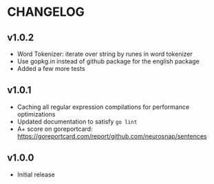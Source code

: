 CHANGELOG
=========

## v1.0.2

* Word Tokenizer: iterate over string by runes in word tokenizer
* Use gopkg.in instead of github package for the english package
* Added a few more tests

## v1.0.1

* Caching all regular expression compilations for performance optimizations
* Updated documentation to satisfy `go lint`
* A+ score on goreportcard: https://goreportcard.com/report/github.com/neurosnap/sentences

## v1.0.0

* Initial release
